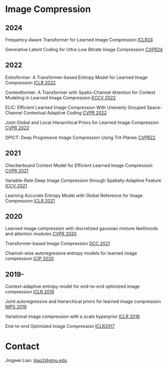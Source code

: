 # Image Compression

## 2024
Frequency-Aware Transformer for Learned Image Compression [ICLR24](https://arxiv.org/pdf/2310.16387)

Generative Latent Coding for Ultra-Low Bitrate Image Compression [CVPR24](https://openaccess.thecvf.com/content/CVPR2024/papers/Jia_Generative_Latent_Coding_for_Ultra-Low_Bitrate_Image_Compression_CVPR_2024_paper.pdf)

## 2022

Entroformer: A Transformer-based Entropy Model for Learned Image Compression [ICLR 2022](https://arxiv.org/pdf/2202.05492.pdf)

Contextformer: A Transformer with Spatio-Channel Attention for Context Modeling in Learned Image Compression [ECCV 2022](https://link.springer.com/content/pdf/10.1007/978-3-031-19800-7_26.pdf?pdf=inline%20link)

ELIC: Efficient Learned Image Compression With Unevenly Grouped Space-Channel Contextual Adaptive Coding [CVPR 2022](https://openaccess.thecvf.com/content/CVPR2022/papers/He_ELIC_Efficient_Learned_Image_Compression_With_Unevenly_Grouped_Space-Channel_Contextual_CVPR_2022_paper.pdf)

Joint Global and Local Hierarchical Priors for Learned Image Compression [CVPR 2022](https://openaccess.thecvf.com/content/CVPR2022/papers/Kim_Joint_Global_and_Local_Hierarchical_Priors_for_Learned_Image_Compression_CVPR_2022_paper.pdf)

DPICT: Deep Progressive Image Compression Using Trit-Planes [CVPR22](https://openaccess.thecvf.com/content/CVPR2022/papers/Lee_DPICT_Deep_Progressive_Image_Compression_Using_Trit-Planes_CVPR_2022_paper.pdf)

## 2021

Checkerboard Context Model for Efficient Learned Image Compression [CVPR 2021](https://openaccess.thecvf.com/content/CVPR2021/papers/He_Checkerboard_Context_Model_for_Efficient_Learned_Image_Compression_CVPR_2021_paper.pdf)

Variable-Rate Deep Image Compression through Spatially-Adaptive Feature [ICCV 2021](https://openaccess.thecvf.com/content/ICCV2021/papers/Song_Variable-Rate_Deep_Image_Compression_Through_Spatially-Adaptive_Feature_Transform_ICCV_2021_paper.pdf)

Learning Accurate Entropy Model with Global Reference for Image Compression [ICLR 2021](https://arxiv.org/pdf/2010.08321.pdf)

## 2020

Learned image compression with discretized gaussian mixture likelihoods and attention modules [CVPR 2020](https://openaccess.thecvf.com/content_CVPR_2020/papers/Cheng_Learned_Image_Compression_With_Discretized_Gaussian_Mixture_Likelihoods_and_Attention_CVPR_2020_paper.pdf)

Transformer-based Image Compression [DCC 2021](https://arxiv.org/pdf/2111.06707.pdf)

Channel-wise autoregressive entropy models for learned image compression [ICIP 2020](https://arxiv.org/abs/2007.08739) 

## 2019-

Context-adaptive entropy model for end-to-end optimized image compression [ICLR 2019](https://arxiv.org/pdf/1809.10452.pdf)

Joint autoregressive and hierarchical priors for learned image compression [NIPS 2018](https://arxiv.org/pdf/1809.02736.pdf)

Variational image compression with a scale hyperprior [ICLR 2018](https://arxiv.org/pdf/1802.01436.pdf) 


End-to-end Optimized Image Compression [ICLR2017](https://arxiv.org/pdf/1611.01704.pdf)

# Contact
Jingwei Liao: jliao2@gmu.edu

